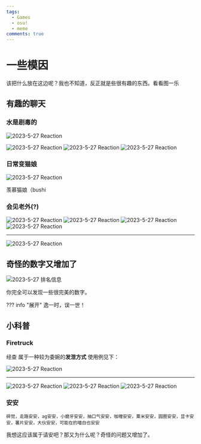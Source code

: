 ```yaml
---
tags:
  - Games
  - osu!
  - meme
comments: true
---
```


# 一些模因

该把什么放在这边呢？我也不知道，反正就是些很有趣的东西。看看图一乐

## 有趣的聊天

### 水是剧毒的

![2023-5-27 Reaction](img/meme-1.png)

![2023-5-27 Reaction](img/meme-2.png)
![2023-5-27 Reaction](img/meme-3.png)
![2023-5-27 Reaction](img/meme-4.png)

### 日常变猫娘

![2023-5-27 Reaction](img/meme-10.png)

羡慕猫娘（bushi

### 会见老外(?)

![2023-5-27 Reaction](img/meme-5.png)
![2023-5-27 Reaction](img/meme-6.png)
![2023-5-27 Reaction](img/meme-7.png)
![2023-5-27 Reaction](img/meme-8.png)

---

![2023-5-27 Reaction](img/meme-9.png)

## 奇怪的数字又增加了

![2023-5-27 排名信息](img/933886.png)

你完全可以发现一些很完美的数字。

??? info "展开"
    逸一时，误一世！

## 小科普

### Firetruck

经查 属于一种较为委婉的**发泄方式** 使用例见下：

![2023-5-27 Reaction](img/firetruck-1.png)

---

![2023-5-27 Reaction](img/firetruck-2.png)
![2023-5-27 Reaction](img/firetruck-3.png)
![2023-5-27 Reaction](img/firetruck-4.png)

### 安安

`碎觉，走路安安，ag安安，小磨牙安安，抽口气安安，咖喱安安，粟米安安，圆圈安安，显卡安安，薯片安安，大伙安安，可能在的喵白也安安`

我想这应该属于请安吧？那又为什么呢？奇怪的问题又增加了。

